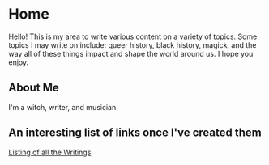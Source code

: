 # Home

Hello! This is my area to write various content on a variety of topics. Some topics I may write on include: queer history, black history, magick, and the way all of these things impact and shape the world around us. I hope you enjoy.

 ## About Me
 
 I'm a witch, writer, and musician. 
 
 ## An interesting list of links once I've created them
 [Listing of all the Writings](https://github.com/dyschordia/dyschordia.github.io/blob/438529fbfb9927f04a3704de8d6cf20464db0c2d/MOC.md)
 
